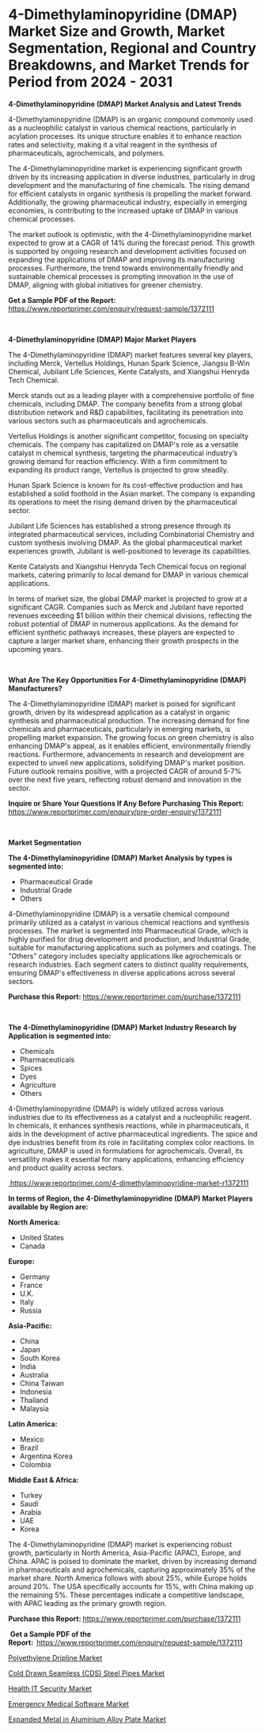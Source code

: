 <p><h1>4-Dimethylaminopyridine (DMAP) Market Size and Growth, Market Segmentation, Regional and Country Breakdowns, and Market Trends for Period from 2024 -  2031</h1></p><p><strong>4-Dimethylaminopyridine (DMAP) Market Analysis and Latest Trends</strong></p>
<p><p>4-Dimethylaminopyridine (DMAP) is an organic compound commonly used as a nucleophilic catalyst in various chemical reactions, particularly in acylation processes. Its unique structure enables it to enhance reaction rates and selectivity, making it a vital reagent in the synthesis of pharmaceuticals, agrochemicals, and polymers.</p><p>The 4-Dimethylaminopyridine market is experiencing significant growth driven by its increasing application in diverse industries, particularly in drug development and the manufacturing of fine chemicals. The rising demand for efficient catalysts in organic synthesis is propelling the market forward. Additionally, the growing pharmaceutical industry, especially in emerging economies, is contributing to the increased uptake of DMAP in various chemical processes.</p><p>The market outlook is optimistic, with the 4-Dimethylaminopyridine market expected to grow at a CAGR of 14% during the forecast period. This growth is supported by ongoing research and development activities focused on expanding the applications of DMAP and improving its manufacturing processes. Furthermore, the trend towards environmentally friendly and sustainable chemical processes is prompting innovation in the use of DMAP, aligning with global initiatives for greener chemistry.</p></p>
<p><strong>Get a Sample PDF of the Report:&nbsp;</strong> <a href="https://www.reportprimer.com/enquiry/request-sample/1372111">https://www.reportprimer.com/enquiry/request-sample/1372111</a></p>
<p>&nbsp;</p>
<p><strong>4-Dimethylaminopyridine (DMAP) Major Market Players</strong></p>
<p><p>The 4-Dimethylaminopyridine (DMAP) market features several key players, including Merck, Vertellus Holdings, Hunan Spark Science, Jiangsu B-Win Chemical, Jubilant Life Sciences, Kente Catalysts, and Xiangshui Henryda Tech Chemical. </p><p>Merck stands out as a leading player with a comprehensive portfolio of fine chemicals, including DMAP. The company benefits from a strong global distribution network and R&D capabilities, facilitating its penetration into various sectors such as pharmaceuticals and agrochemicals. </p><p>Vertellus Holdings is another significant competitor, focusing on specialty chemicals. The company has capitalized on DMAP's role as a versatile catalyst in chemical synthesis, targeting the pharmaceutical industry’s growing demand for reaction efficiency. With a firm commitment to expanding its product range, Vertellus is projected to grow steadily.</p><p>Hunan Spark Science is known for its cost-effective production and has established a solid foothold in the Asian market. The company is expanding its operations to meet the rising demand driven by the pharmaceutical sector.</p><p>Jubilant Life Sciences has established a strong presence through its integrated pharmaceutical services, including Combinatorial Chemistry and custom synthesis involving DMAP. As the global pharmaceutical market experiences growth, Jubilant is well-positioned to leverage its capabilities.</p><p>Kente Catalysts and Xiangshui Henryda Tech Chemical focus on regional markets, catering primarily to local demand for DMAP in various chemical applications.</p><p>In terms of market size, the global DMAP market is projected to grow at a significant CAGR. Companies such as Merck and Jubilant have reported revenues exceeding $1 billion within their chemical divisions, reflecting the robust potential of DMAP in numerous applications. As the demand for efficient synthetic pathways increases, these players are expected to capture a larger market share, enhancing their growth prospects in the upcoming years.</p></p>
<p>&nbsp;</p>
<p><strong>What Are The Key Opportunities For 4-Dimethylaminopyridine (DMAP) Manufacturers?</strong></p>
<p><p>The 4-Dimethylaminopyridine (DMAP) market is poised for significant growth, driven by its widespread application as a catalyst in organic synthesis and pharmaceutical production. The increasing demand for fine chemicals and pharmaceuticals, particularly in emerging markets, is propelling market expansion. The growing focus on green chemistry is also enhancing DMAP's appeal, as it enables efficient, environmentally friendly reactions. Furthermore, advancements in research and development are expected to unveil new applications, solidifying DMAP's market position. Future outlook remains positive, with a projected CAGR of around 5-7% over the next five years, reflecting robust demand and innovation in the sector.</p></p>
<p><strong>Inquire or Share Your Questions If Any Before Purchasing This Report:</strong> <a href="https://www.reportprimer.com/enquiry/pre-order-enquiry/1372111">https://www.reportprimer.com/enquiry/pre-order-enquiry/1372111</a></p>
<p>&nbsp;</p>
<p><strong>Market Segmentation</strong></p>
<p><strong>The 4-Dimethylaminopyridine (DMAP) Market Analysis by types is segmented into:</strong></p>
<p><ul><li>Pharmaceutical Grade</li><li>Industrial Grade</li><li>Others</li></ul></p>
<p><p>4-Dimethylaminopyridine (DMAP) is a versatile chemical compound primarily utilized as a catalyst in various chemical reactions and synthesis processes. The market is segmented into Pharmaceutical Grade, which is highly purified for drug development and production, and Industrial Grade, suitable for manufacturing applications such as polymers and coatings. The "Others" category includes specialty applications like agrochemicals or research industries. Each segment caters to distinct quality requirements, ensuring DMAP's effectiveness in diverse applications across several sectors.</p></p>
<p><strong>Purchase this Report:&nbsp;</strong><a href="https://www.reportprimer.com/purchase/1372111">https://www.reportprimer.com/purchase/1372111</a></p>
<p>&nbsp;</p>
<p><strong>The 4-Dimethylaminopyridine (DMAP) Market Industry Research by Application is segmented into:</strong></p>
<p><ul><li>Chemicals</li><li>Pharmaceuticals</li><li>Spices</li><li>Dyes</li><li>Agriculture</li><li>Others</li></ul></p>
<p><p>4-Dimethylaminopyridine (DMAP) is widely utilized across various industries due to its effectiveness as a catalyst and a nucleophilic reagent. In chemicals, it enhances synthesis reactions, while in pharmaceuticals, it aids in the development of active pharmaceutical ingredients. The spice and dye industries benefit from its role in facilitating complex color reactions. In agriculture, DMAP is used in formulations for agrochemicals. Overall, its versatility makes it essential for many applications, enhancing efficiency and product quality across sectors.</p></p>
<p><a href="https://www.reportprimer.com/4-dimethylaminopyridine-market-r1372111">&nbsp;https://www.reportprimer.com/4-dimethylaminopyridine-market-r1372111</a></p>
<p><strong>In terms of Region, the 4-Dimethylaminopyridine (DMAP) Market Players available by Region are:</strong></p>
<p>
    <p> <strong> North America: </strong>
        <ul>
            <li>United States</li>
            <li>Canada</li>
        </ul>
        </p> 
    <p> <strong> Europe: </strong>
        <ul>
            <li>Germany</li>
            <li>France</li>
            <li>U.K.</li>
            <li>Italy</li>
            <li>Russia</li>
        </ul>
        </p> 
    <p> <strong> Asia-Pacific: </strong>
        <ul>
            <li>China</li>
            <li>Japan</li>
            <li>South Korea</li>
            <li>India</li>
            <li>Australia</li>
            <li>China Taiwan</li>
            <li>Indonesia</li>
            <li>Thailand</li>
            <li>Malaysia</li>
        </ul>
        </p> 
    <p> <strong> Latin America: </strong>
        <ul>
            <li>Mexico</li>
            <li>Brazil</li>
            <li>Argentina Korea</li>
            <li>Colombia</li>
        </ul>
        </p> 
    <p> <strong> Middle East & Africa: </strong>
        <ul>
            <li>Turkey</li>
            <li>Saudi</li>
            <li>Arabia</li>
            <li>UAE</li>
            <li>Korea</li>
        </ul>
    </p>
    </p>
<p><p>The 4-Dimethylaminopyridine (DMAP) market is experiencing robust growth, particularly in North America, Asia-Pacific (APAC), Europe, and China. APAC is poised to dominate the market, driven by increasing demand in pharmaceuticals and agrochemicals, capturing approximately 35% of the market share. North America follows with about 25%, while Europe holds around 20%. The USA specifically accounts for 15%, with China making up the remaining 5%. These percentages indicate a competitive landscape, with APAC leading as the primary growth region.</p></p>
<p><strong>Purchase this Report: </strong><a href="https://www.reportprimer.com/purchase/1372111">https://www.reportprimer.com/purchase/1372111</a></p>
<p>&nbsp;<strong>Get a Sample PDF of the Report:&nbsp;&nbsp;</strong><a href="https://www.reportprimer.com/enquiry/request-sample/1372111">https://www.reportprimer.com/enquiry/request-sample/1372111</a></p>
<p><strong></strong></p>
<p><p><a href="https://medium.com/@josephmorgnmelgfbx/polyethylene-dripline-market-essentials-key-market-players-demand-drivers-and-roi-potential-6b5e51f75b16">Polyethylene Dripline Market</a></p><p><a href="https://issuu.com/reportprime-2/docs/cold-drawn-seamless-cds-steel-pipes_df4e4c8ada28c7">Cold Drawn Seamless (CDS) Steel Pipes Market</a></p><p><a href="https://www.linkedin.com/pulse/unveiling-market-trends-global-health-security-growth-regional-9ulcc">Health IT Security Market</a></p><p><a href="https://www.linkedin.com/pulse/comprehensive-look-product-type-android-softwareios-softwarewindows-0n2fc">Emergency Medical Software Market</a></p><p><a href="https://medium.com/@josephmorgnmelgfbx/expanded-metal-in-aluminium-alloy-plate-market-trends-and-strategic-market-insights-2024-2031-b0959ad1258f">Expanded Metal in Aluminium Alloy Plate Market</a></p></p>